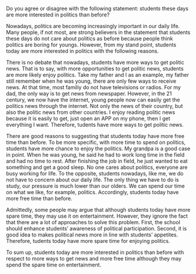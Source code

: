 Do you agree or disagree with the following statement: students these days are more interested in politics than before?



Nowadays, politics are becoming increasingly important in our daily life. Many people, if not most, are strong believers in the statement that students these days do not care about politics as before because people think politics are boring for youngs. However, from my stand point, students today are more interested in politics with the following reasons.



There is no debate that nowadays, students have more ways to get politic news. That is to say, with more opportunities to get politic news, students are more likely enjoy politics.  Take my father and I as an example, my father still remember when he was young, there are only few ways to receive news. At that time, most familiy do not have televisions or radios. For my dad, the only way is to get news from newspaper. However, in the 21 century, we now have the internet, young people now can easily get the politics news through the internet. Not only the news of their country, but also the politic news from other countries. I enjoy reading politic news because it is easily to get, just open an APP on my phone, then I get everything I want. Therefore, tudents have more ways to get politic news.



There are good reasons to suggesting that students today have more free time than before. To be more specific, with more time to spend on politics, students have more chance to  enjoy the politics. My grandpa is a good case in point. When he was young, he said he had to work long time in the field and had no time to rest. After finishing the job in field, he just wanted to eat something and get a good sleep. No one cares about politics, everyone are busy working for life. To the opposite, students nowadays, like me, we do not have to concern about our daily life. The only thing we have to do is study, our pressure is much lower than our olders. We can spend our time on what we like, for example, politics. Accordingly, students today have more free time than before.



Admittedly, some people may argue that although students today have more spare time, they may use it on entertainment. However, they ignore the fact that there are a lot of approaches to solve this problem. First, the school should enhance students’ awareness of political participation. Second, it is good idea to makes political news more in line with students’ appetites. Therefore, tudents today have more spare time for enjoying politics.



To sum up, students today are more interested in politics than before with respect to more ways to get news and more free time although they may spend the spare time on entertainment.

